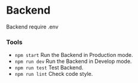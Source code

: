 # Backend

 Backend require .env

### Tools

* `npm start` Run the Backend in Production mode.
* `npm run dev` Run the Backend in Develop mode.
* `npm run test` Test Backend.
* `npm run lint` Check code style.

